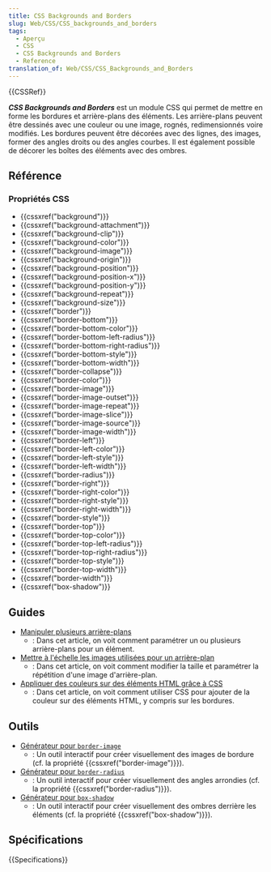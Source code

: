 ```yaml
---
title: CSS Backgrounds and Borders
slug: Web/CSS/CSS_backgrounds_and_borders
tags:
  - Aperçu
  - CSS
  - CSS Backgrounds and Borders
  - Reference
translation_of: Web/CSS/CSS_Backgrounds_and_Borders
---
```


{{CSSRef}}

**_CSS Backgrounds and Borders_** est un module CSS qui permet de mettre en forme les bordures et arrière-plans des éléments. Les arrière-plans peuvent être dessinés avec une couleur ou une image, rognés, redimensionnés voire modifiés. Les bordures peuvent être décorées avec des lignes, des images, former des angles droits ou des angles courbes. Il est également possible de décorer les boîtes des éléments avec des ombres.

## Référence

### Propriétés CSS

- {{cssxref("background")}}
- {{cssxref("background-attachment")}}
- {{cssxref("background-clip")}}
- {{cssxref("background-color")}}
- {{cssxref("background-image")}}
- {{cssxref("background-origin")}}
- {{cssxref("background-position")}}
- {{cssxref("background-position-x")}}
- {{cssxref("background-position-y")}}
- {{cssxref("background-repeat")}}
- {{cssxref("background-size")}}
- {{cssxref("border")}}
- {{cssxref("border-bottom")}}
- {{cssxref("border-bottom-color")}}
- {{cssxref("border-bottom-left-radius")}}
- {{cssxref("border-bottom-right-radius")}}
- {{cssxref("border-bottom-style")}}
- {{cssxref("border-bottom-width")}}
- {{cssxref("border-collapse")}}
- {{cssxref("border-color")}}
- {{cssxref("border-image")}}
- {{cssxref("border-image-outset")}}
- {{cssxref("border-image-repeat")}}
- {{cssxref("border-image-slice")}}
- {{cssxref("border-image-source")}}
- {{cssxref("border-image-width")}}
- {{cssxref("border-left")}}
- {{cssxref("border-left-color")}}
- {{cssxref("border-left-style")}}
- {{cssxref("border-left-width")}}
- {{cssxref("border-radius")}}
- {{cssxref("border-right")}}
- {{cssxref("border-right-color")}}
- {{cssxref("border-right-style")}}
- {{cssxref("border-right-width")}}
- {{cssxref("border-style")}}
- {{cssxref("border-top")}}
- {{cssxref("border-top-color")}}
- {{cssxref("border-top-left-radius")}}
- {{cssxref("border-top-right-radius")}}
- {{cssxref("border-top-style")}}
- {{cssxref("border-top-width")}}
- {{cssxref("border-width")}}
- {{cssxref("box-shadow")}}

## Guides

- [Manipuler plusieurs arrière-plans](/fr/docs/Web/CSS/CSS_Backgrounds_and_Borders/Using_multiple_backgrounds)
  - : Dans cet article, on voit comment paramétrer un ou plusieurs arrière-plans pour un élément.
- [Mettre à l'échelle les images utilisées pour un arrière-plan](/fr/docs/Web/CSS/CSS_Backgrounds_and_Borders/Scaling_background_images)
  - : Dans cet article, on voit comment modifier la taille et paramétrer la répétition d'une image d'arrière-plan.
- [Appliquer des couleurs sur des éléments HTML grâce à CSS](/fr/docs/Web/HTML/Applying_color)
  - : Dans cet article, on voit comment utiliser CSS pour ajouter de la couleur sur des éléments HTML, y compris sur les bordures.

## Outils

- [Générateur pour `border-image`](/fr/docs/Web/CSS/Arrière-plans_et_bordures_CSS/Générateur_border-image)
  - : Un outil interactif pour créer visuellement des images de bordure (cf. la propriété {{cssxref("border-image")}}).
- [Générateur pour `border-radius`](/fr/docs/Web/CSS/Arrière-plans_et_bordures_CSS/Générateur_border-radius)
  - : Un outil interactif pour créer visuellement des angles arrondies (cf. la propriété {{cssxref("border-radius")}}).
- [Générateur pour `box-shadow`](/fr/docs/Web/CSS/Modèle_de_boîte_CSS/Générateur_box-shadow)
  - : Un outil interactif pour créer visuellement des ombres derrière les éléments (cf. la propriété {{cssxref("box-shadow")}}).

## Spécifications

{{Specifications}}
